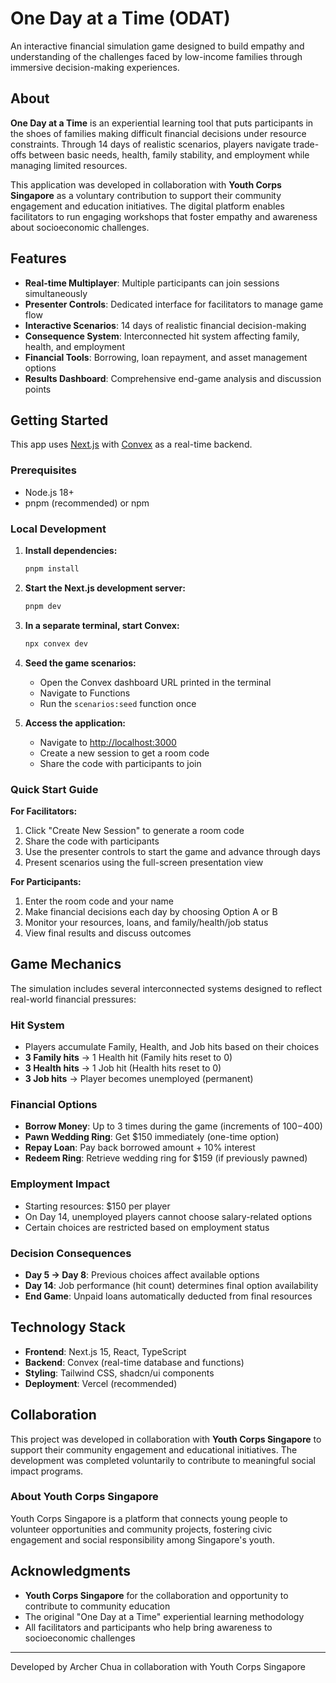 # One Day at a Time (ODAT)

An interactive financial simulation game designed to build empathy and understanding of the challenges faced by low-income families through immersive decision-making experiences.

## About

**One Day at a Time** is an experiential learning tool that puts participants in the shoes of families making difficult financial decisions under resource constraints. Through 14 days of realistic scenarios, players navigate trade-offs between basic needs, health, family stability, and employment while managing limited resources.

This application was developed in collaboration with **Youth Corps Singapore** as a voluntary contribution to support their community engagement and education initiatives. The digital platform enables facilitators to run engaging workshops that foster empathy and awareness about socioeconomic challenges.

## Features

- **Real-time Multiplayer**: Multiple participants can join sessions simultaneously
- **Presenter Controls**: Dedicated interface for facilitators to manage game flow
- **Interactive Scenarios**: 14 days of realistic financial decision-making
- **Consequence System**: Interconnected hit system affecting family, health, and employment
- **Financial Tools**: Borrowing, loan repayment, and asset management options
- **Results Dashboard**: Comprehensive end-game analysis and discussion points

## Getting Started

This app uses [Next.js](https://nextjs.org) with [Convex](https://convex.dev) as a real-time backend.

### Prerequisites

- Node.js 18+
- pnpm (recommended) or npm

### Local Development

1. **Install dependencies:**

   ```bash
   pnpm install
   ```

2. **Start the Next.js development server:**

   ```bash
   pnpm dev
   ```

3. **In a separate terminal, start Convex:**

   ```bash
   npx convex dev
   ```

4. **Seed the game scenarios:**
   - Open the Convex dashboard URL printed in the terminal
   - Navigate to Functions
   - Run the `scenarios:seed` function once

5. **Access the application:**
   - Navigate to [http://localhost:3000](http://localhost:3000)
   - Create a new session to get a room code
   - Share the code with participants to join

### Quick Start Guide

**For Facilitators:**

1. Click "Create New Session" to generate a room code
2. Share the code with participants
3. Use the presenter controls to start the game and advance through days
4. Present scenarios using the full-screen presentation view

**For Participants:**

1. Enter the room code and your name
2. Make financial decisions each day by choosing Option A or B
3. Monitor your resources, loans, and family/health/job status
4. View final results and discuss outcomes

## Game Mechanics

The simulation includes several interconnected systems designed to reflect real-world financial pressures:

### Hit System

- Players accumulate Family, Health, and Job hits based on their choices
- **3 Family hits** → 1 Health hit (Family hits reset to 0)
- **3 Health hits** → 1 Job hit (Health hits reset to 0)
- **3 Job hits** → Player becomes unemployed (permanent)

### Financial Options

- **Borrow Money**: Up to 3 times during the game (increments of $100-$400)
- **Pawn Wedding Ring**: Get $150 immediately (one-time option)
- **Repay Loan**: Pay back borrowed amount + 10% interest
- **Redeem Ring**: Retrieve wedding ring for $159 (if previously pawned)

### Employment Impact

- Starting resources: $150 per player
- On Day 14, unemployed players cannot choose salary-related options
- Certain choices are restricted based on employment status

### Decision Consequences

- **Day 5 → Day 8**: Previous choices affect available options
- **Day 14**: Job performance (hit count) determines final option availability
- **End Game**: Unpaid loans automatically deducted from final resources

## Technology Stack

- **Frontend**: Next.js 15, React, TypeScript
- **Backend**: Convex (real-time database and functions)
- **Styling**: Tailwind CSS, shadcn/ui components
- **Deployment**: Vercel (recommended)

## Collaboration

This project was developed in collaboration with **Youth Corps Singapore** to support their community engagement and educational initiatives. The development was completed voluntarily to contribute to meaningful social impact programs.

### About Youth Corps Singapore

Youth Corps Singapore is a platform that connects young people to volunteer opportunities and community projects, fostering civic engagement and social responsibility among Singapore's youth.

## Acknowledgments

- **Youth Corps Singapore** for the collaboration and opportunity to contribute to community education
- The original "One Day at a Time" experiential learning methodology
- All facilitators and participants who help bring awareness to socioeconomic challenges

---

Developed by Archer Chua in collaboration with Youth Corps Singapore

